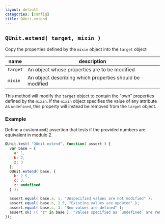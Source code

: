 ```yaml
---
layout: default
categories: [config]
title: QUnit.extend
---
```


## `QUnit.extend( target, mixin )`

Copy the properties defined by the `mixin` object into the `target` object

| name               | description                          |
|--------------------|--------------------------------------|
| `target`           | An object whose properties are to be modified |
| `mixin`            | An object describing which properties should be modified |

This method will modify the `target` object to contain the "own" properties defined by the `mixin`. If the `mixin` object specifies the value of any attribute as `undefined`, this property will instead be removed from the `target` object.

### Example

Define a custom `mod2` assertion that tests if the provided numbers are equivalent in modulo 2.

```js
QUnit.test( "QUnit.extend", function( assert ) {
  var base = {
    a: 1,
    b: 2,
    z: 3
  };
  QUnit.extend( base, {
    b: 2.5,
    c: 3,
    z: undefined
  } );

  assert.equal( base.a, 1, "Unspecified values are not modified" );
  assert.equal( base.b, 2.5, "Existing values are updated" );
  assert.equal( base.c, 3, "New values are defined" );
  assert.ok( !( "z" in base ), "Values specified as `undefined` are removed" );
});
```
